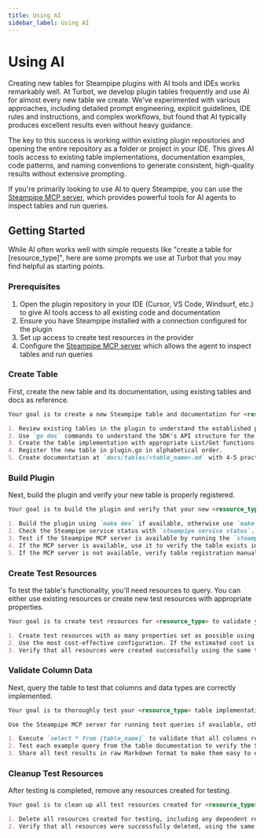 ```yaml
---
title: Using AI
sidebar_label: Using AI
---
```


# Using AI

Creating new tables for Steampipe plugins with AI tools and IDEs works remarkably well. At Turbot, we develop plugin tables frequently and use AI for almost every new table we create. We've experimented with various approaches, including detailed prompt engineering, explicit guidelines, IDE rules and instructions, and complex workflows, but found that AI typically produces excellent results even without heavy guidance.

The key to this success is working within existing plugin repositories and opening the entire repository as a folder or project in your IDE. This gives AI tools access to existing table implementations, documentation examples, code patterns, and naming conventions to generate consistent, high-quality results without extensive prompting.

If you're primarily looking to use AI to query Steampipe, you can use the [Steampipe MCP server](../query/mcp), which provides powerful tools for AI agents to inspect tables and run queries.

## Getting Started

While AI often works well with simple requests like "create a table for [resource_type]", here are some prompts we use at Turbot that you may find helpful as starting points.

### Prerequisites

1. Open the plugin repository in your IDE (Cursor, VS Code, Windsurf, etc.) to give AI tools access to all existing code and documentation
2. Ensure you have Steampipe installed with a connection configured for the plugin
3. Set up access to create test resources in the provider
4. Configure the [Steampipe MCP server](https://github.com/turbot/steampipe-mcp) which allows the agent to inspect tables and run queries

### Create Table

First, create the new table and its documentation, using existing tables and docs as reference.

```md
Your goal is to create a new Steampipe table and documentation for <resource_type>.

1. Review existing tables in the plugin to understand the established patterns, naming conventions, and column structures.
2. Use `go doc` commands to understand the SDK's API structure for the resource type.
3. Create the table implementation with appropriate List/Get functions and any additional hydrate functions needed for extra API calls. Avoid hydrate functions that require paging as these belong in separate tables.
4. Register the new table in plugin.go in alphabetical order.
5. Create documentation at `docs/tables/<table_name>.md` with 4-5 practical example queries that specify columns and use `->` and `->>` operators. Include resource identifiers in non-aggregate queries.
```

### Build Plugin

Next, build the plugin and verify your new table is properly registered.

```md
Your goal is to build the plugin and verify that your new <resource_type> table is properly registered and functional.

1. Build the plugin using `make dev` if available, otherwise use `make`.
2. Check the Steampipe service status with `steampipe service status`. Start it with `steampipe service start` if not running, or restart it with `steampipe service restart` if already running.
3. Test if the Steampipe MCP server is available by running the `steampipe_table_list` tool.
4. If the MCP server is available, use it to verify the table exists in the schema and can be queried successfully.
5. If the MCP server is not available, verify table registration manually with `steampipe query "SELECT column_name, data_type FROM information_schema.columns WHERE table_schema = '[plugin_name]' AND table_name = '[table_name]' ORDER BY ordinal_position"`, then test basic querying with `steampipe query "select * from [table_name]"`.
```

### Create Test Resources

To test the table's functionality, you'll need resources to query. You can either use existing resources or create new test resources with appropriate properties.

```md
Your goal is to create test resources for <resource_type> to validate your Steampipe table implementation.

1. Create test resources with as many properties set as possible using the provider's CLI if available, Terraform configuration if CLI isn't available, or API calls via shell script as a last resort. Include any dependent resources needed.
2. Use the most cost-effective configuration. If the estimated cost is very high, e.g., $100, warn about the expense rather than proceeding.
3. Verify that all resources were created successfully using the same tool or method used for creation.
```

### Validate Column Data

Next, query the table to test that columns and data types are correctly implemented.

```md
Your goal is to thoroughly test your <resource_type> table implementation by validating column data and executing documentation examples.

Use the Steampipe MCP server for running test queries if available, otherwise use the `steampipe` CLI commands directly.

1. Execute `select * from [table_name]` to validate that all columns return expected data based on the actual resource properties and have correct data types.
2. Test each example query from the table documentation to verify the SQL syntax is correct, queries execute without errors, and results match the example descriptions.
3. Share all test results in raw Markdown format to make them easy to export and review.
```

### Cleanup Test Resources

After testing is completed, remove any resources created for testing.

```md
Your goal is to clean up all test resources created for <resource_type> validation to avoid ongoing costs.

1. Delete all resources created for testing, including any dependent resources, using the same method that was used to create them.
2. Verify that all resources were successfully deleted, using the same method that was used to delete them.
```
